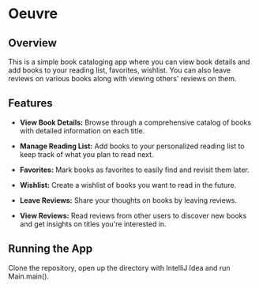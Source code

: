 # Oeuvre


## Overview
This is a simple book cataloging app where you can view book details and add books to your reading list, favorites, wishlist. You can also leave reviews on various books along with viewing others' reviews on them.


## Features

- <b>View Book Details:</b> Browse through a comprehensive catalog of books with detailed information on each title.

- <b>Manage Reading List:</b> Add books to your personalized reading list to keep track of what you plan to read next.

- <b>Favorites:</b> Mark books as favorites to easily find and revisit them later.

- <b>Wishlist:</b> Create a wishlist of books you want to read in the future.

- <b>Leave Reviews:</b> Share your thoughts on books by leaving reviews.

- <b>View Reviews:</b> Read reviews from other users to discover new books and get insights on titles you're interested in.

## Running the App

Clone the repository, open up the directory with IntelliJ Idea and run Main.main().
       


